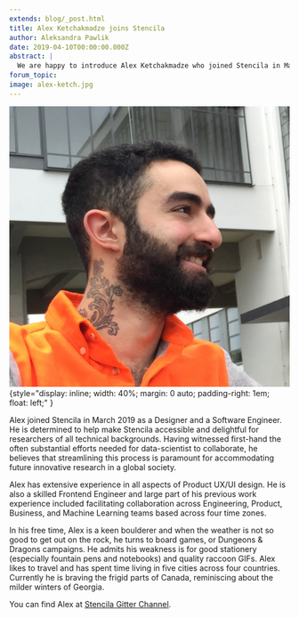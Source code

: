 ```yaml
---
extends: blog/_post.html
title: Alex Ketchakmadze joins Stencila
author: Aleksandra Pawlik
date: 2019-04-10T00:00:00.000Z
abstract: |
  We are happy to introduce Alex Ketchakmadze who joined Stencila in March 2019 as a Designer and a Software Engineer. Alex is determined to help make Stencila accessible and delightful for researchers of all technical backgrounds.
forum_topic:
image: alex-ketch.jpg
---
```


![Alex Ketch](alex-ketch.jpg)
{style="display: inline; width: 40%; margin: 0 auto; padding-right: 1em; float: left;" }

Alex joined Stencila in March 2019 as a Designer and a Software Engineer. He is determined to help make Stencila accessible and delightful for researchers of all technical backgrounds. Having witnessed first-hand the often substantial efforts needed for data-scientist to collaborate, he believes that streamlining this process is paramount for accommodating future innovative research in a global society.

Alex has extensive experience in all aspects of Product UX/UI design. He is also a skilled Frontend Engineer and large part of his previous work experience included facilitating collaboration across Engineering, Product, Business, and Machine Learning teams based across four time zones.

In his free time, Alex is a keen boulderer and when the weather is not so good to get out on the rock, he turns to board games, or Dungeons & Dragons campaigns. He admits his weakness is for good stationery (especially fountain pens and notebooks) and quality raccoon GIFs. Alex likes to travel and has spent time living in five cities across four countries. Currently he is braving the frigid parts of Canada, reminiscing about the milder winters of Georgia.

You can find Alex at [Stencila Gitter Channel](https://gitter.im/stencila/stencila).

